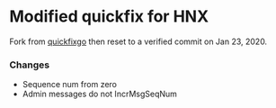 # Modified quickfix for HNX
Fork from [quickfixgo](https://github.com/quickfixgo/quickfix) then 
reset to a verified commit on Jan 23, 2020.

### Changes
* Sequence num from zero
* Admin messages do not IncrMsgSeqNum
